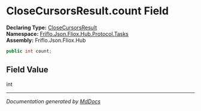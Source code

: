 ﻿<!--  
  <auto-generated>   
    The contents of this file were generated by a tool.  
    Changes to this file may be list if the file is regenerated  
  </auto-generated>   
-->

# CloseCursorsResult.count Field

**Declaring Type:** [CloseCursorsResult](../index.md)  
**Namespace:** [Friflo.Json.Fliox.Hub.Protocol.Tasks](../../index.md)  
**Assembly:** Friflo.Json.Fliox.Hub

```csharp
public int count;
```

## Field Value

int

___

*Documentation generated by [MdDocs](https://github.com/ap0llo/mddocs)*

